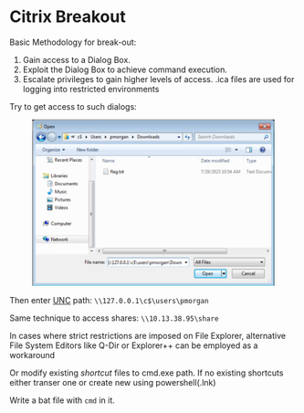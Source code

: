 # Citrix Breakout

Basic Methodology for break-out:

1. Gain access to a Dialog Box.
2. Exploit the Dialog Box to achieve command execution.
3. Escalate privileges to gain higher levels of access. .ica files are used for logging into restricted environments

Try to get access to such dialogs:&#x20;

<figure><img src="../../../.gitbook/assets/Citrix Breakout.png" alt=""><figcaption></figcaption></figure>

Then enter [UNC](https://learn.microsoft.com/en-us/dotnet/standard/io/file-path-formats#unc-paths) path: `\\127.0.0.1\c$\users\pmorgan`

Same technique to access shares: `\\10.13.38.95\share`

In cases where strict restrictions are imposed on File Explorer, alternative File System Editors like Q-Dir or Explorer++ can be employed as a workaround

Or modify existing _shortcut_ files to cmd.exe path. If no existing shortcuts either transer one or create new using powershell(.lnk)

Write a bat file with `cmd` in it.
